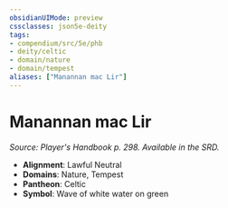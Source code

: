 ```yaml
---
obsidianUIMode: preview
cssclasses: json5e-deity
tags:
- compendium/src/5e/phb
- deity/celtic
- domain/nature
- domain/tempest
aliases: ["Manannan mac Lir"]
---
```

# Manannan mac Lir
*Source: Player's Handbook p. 298. Available in the SRD.* 

- **Alignment**: Lawful Neutral
- **Domains**: Nature, Tempest
- **Pantheon**: Celtic
- **Symbol**: Wave of white water on green